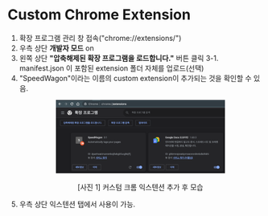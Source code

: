 # Custom Chrome Extension
1. 확장 프로그램 관리 창 접속("chrome://extensions/")
2. 우측 상단 **개발자 모드** on
3. 왼쪽 상단 **"압축해제된 확장 프로그램을 로드합니다."** 버튼 클릭
    3-1. manifest.json 이 포함된 extension 폴더 자체를 업로드(선택)
4. "SpeedWagon"이라는 이름의 custom extension이 추가되는 것을 확인할 수 있음.
    <p align="center">
        <img src="./asset/chrome_extension_readme.png" width=70% height=70%>
        <figcaption align="center">[사진 1] 커스텀 크롬 익스텐션 추가 후 모습</figcaption>
    </p>
5. 우측 상단 익스텐션 탭에서 사용이 가능.
